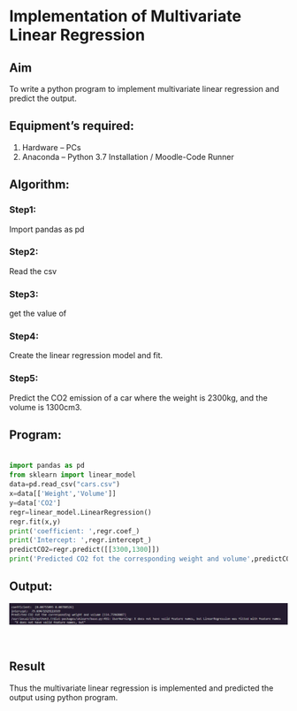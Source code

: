 # Implementation of Multivariate Linear Regression
## Aim
To write a python program to implement multivariate linear regression and predict the output.
## Equipment’s required:
1.	Hardware – PCs
2.	Anaconda – Python 3.7 Installation / Moodle-Code Runner
## Algorithm:
### Step1:
Import pandas as pd

### Step2:
Read the csv

### Step3:
get the value of 

### Step4:
Create the linear regression model and fit.

### Step5:
Predict the CO2 emission of a car where the weight is 2300kg, and the volume is 1300cm3.

## Program:
```python

import pandas as pd
from sklearn import linear_model
data=pd.read_csv("cars.csv")
x=data[['Weight','Volume']]
y=data['CO2']
regr=linear_model.LinearRegression()
regr.fit(x,y)
print('coefficient: ',regr.coef_)
print('Intercept: ',regr.intercept_)
predictCO2=regr.predict([[3300,1300]])
print('Predicted CO2 fot the corresponding weight and volume',predictCO2)

```
## Output:

![output](mul.png)

<br>

## Result
Thus the multivariate linear regression is implemented and predicted the output using python program.